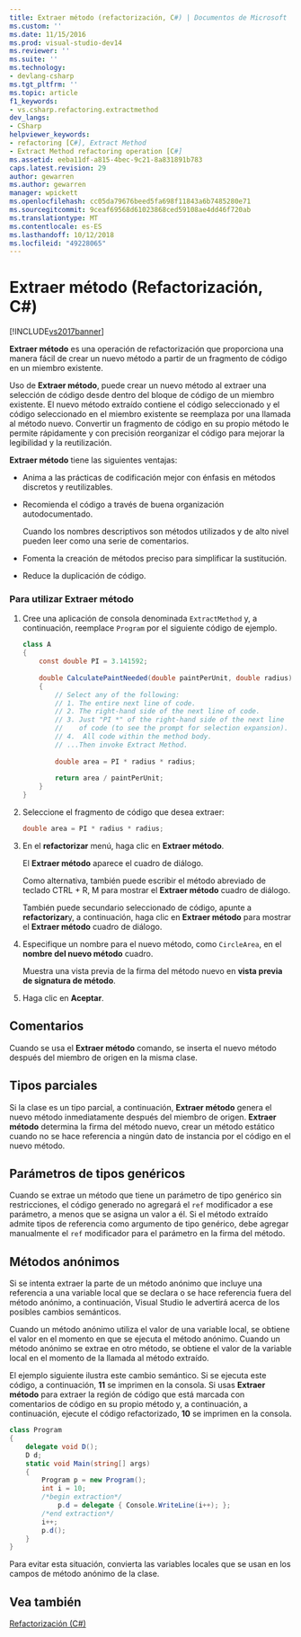 ```yaml
---
title: Extraer método (refactorización, C#) | Documentos de Microsoft
ms.custom: ''
ms.date: 11/15/2016
ms.prod: visual-studio-dev14
ms.reviewer: ''
ms.suite: ''
ms.technology:
- devlang-csharp
ms.tgt_pltfrm: ''
ms.topic: article
f1_keywords:
- vs.csharp.refactoring.extractmethod
dev_langs:
- CSharp
helpviewer_keywords:
- refactoring [C#], Extract Method
- Extract Method refactoring operation [C#]
ms.assetid: eeba11df-a815-4bec-9c21-8a831891b783
caps.latest.revision: 29
author: gewarren
ms.author: gewarren
manager: wpickett
ms.openlocfilehash: cc05da79676beed5fa698f11843a6b7485280e71
ms.sourcegitcommit: 9ceaf69568d61023868ced59108ae4dd46f720ab
ms.translationtype: MT
ms.contentlocale: es-ES
ms.lasthandoff: 10/12/2018
ms.locfileid: "49228065"
---
```

# <a name="extract-method-refactoring-c"></a>Extraer método (Refactorización, C#)
[!INCLUDE[vs2017banner](../includes/vs2017banner.md)]

**Extraer método** es una operación de refactorización que proporciona una manera fácil de crear un nuevo método a partir de un fragmento de código en un miembro existente.  
  
 Uso de **Extraer método**, puede crear un nuevo método al extraer una selección de código desde dentro del bloque de código de un miembro existente. El nuevo método extraído contiene el código seleccionado y el código seleccionado en el miembro existente se reemplaza por una llamada al método nuevo. Convertir un fragmento de código en su propio método le permite rápidamente y con precisión reorganizar el código para mejorar la legibilidad y la reutilización.  
  
 **Extraer método** tiene las siguientes ventajas:  
  
-   Anima a las prácticas de codificación mejor con énfasis en métodos discretos y reutilizables.  
  
-   Recomienda el código a través de buena organización autodocumentado.  
  
     Cuando los nombres descriptivos son métodos utilizados y de alto nivel pueden leer como una serie de comentarios.  
  
-   Fomenta la creación de métodos preciso para simplificar la sustitución.  
  
-   Reduce la duplicación de código.  
  
### <a name="to-use-extract-method"></a>Para utilizar Extraer método  
  
1.  Cree una aplicación de consola denominada `ExtractMethod` y, a continuación, reemplace `Program` por el siguiente código de ejemplo.  
  
    ```csharp  
    class A  
    {  
        const double PI = 3.141592;  
  
        double CalculatePaintNeeded(double paintPerUnit, double radius)  
        {  
            // Select any of the following:  
            // 1. The entire next line of code.  
            // 2. The right-hand side of the next line of code.  
            // 3. Just "PI *" of the right-hand side of the next line  
            //    of code (to see the prompt for selection expansion).  
            // 4.  All code within the method body.  
            // ...Then invoke Extract Method.  
  
            double area = PI * radius * radius;  
  
            return area / paintPerUnit;  
        }  
    }  
    ```  
  
2.  Seleccione el fragmento de código que desea extraer:  
  
    ```csharp  
    double area = PI * radius * radius;  
    ```  
  
3.  En el **refactorizar** menú, haga clic en **Extraer método**.  
  
     El **Extraer método** aparece el cuadro de diálogo.  
  
     Como alternativa, también puede escribir el método abreviado de teclado CTRL + R, M para mostrar el **Extraer método** cuadro de diálogo.  
  
     También puede secundario seleccionado de código, apunte a **refactorizar**y, a continuación, haga clic en **Extraer método** para mostrar el **Extraer método** cuadro de diálogo.  
  
4.  Especifique un nombre para el nuevo método, como `CircleArea`, en el **nombre del nuevo método** cuadro.  
  
     Muestra una vista previa de la firma del método nuevo en **vista previa de signatura de método**.  
  
5.  Haga clic en **Aceptar**.  
  
## <a name="remarks"></a>Comentarios  
 Cuando se usa el **Extraer método** comando, se inserta el nuevo método después del miembro de origen en la misma clase.  
  
## <a name="partial-types"></a>Tipos parciales  
 Si la clase es un tipo parcial, a continuación, **Extraer método** genera el nuevo método inmediatamente después del miembro de origen. **Extraer método** determina la firma del método nuevo, crear un método estático cuando no se hace referencia a ningún dato de instancia por el código en el nuevo método.  
  
## <a name="generic-type-parameters"></a>Parámetros de tipos genéricos  
 Cuando se extrae un método que tiene un parámetro de tipo genérico sin restricciones, el código generado no agregará el `ref` modificador a ese parámetro, a menos que se asigna un valor a él. Si el método extraído admite tipos de referencia como argumento de tipo genérico, debe agregar manualmente el `ref` modificador para el parámetro en la firma del método.  
  
## <a name="anonymous-methods"></a>Métodos anónimos  
 Si se intenta extraer la parte de un método anónimo que incluye una referencia a una variable local que se declara o se hace referencia fuera del método anónimo, a continuación, Visual Studio le advertirá acerca de los posibles cambios semánticos.  
  
 Cuando un método anónimo utiliza el valor de una variable local, se obtiene el valor en el momento en que se ejecuta el método anónimo. Cuando un método anónimo se extrae en otro método, se obtiene el valor de la variable local en el momento de la llamada al método extraído.  
  
 El ejemplo siguiente ilustra este cambio semántico. Si se ejecuta este código, a continuación, **11** se imprimen en la consola. Si usas **Extraer método** para extraer la región de código que está marcada con comentarios de código en su propio método y, a continuación, a continuación, ejecute el código refactorizado, **10** se imprimen en la consola.  
  
```csharp  
class Program  
{  
    delegate void D();  
    D d;  
    static void Main(string[] args)  
    {  
        Program p = new Program();  
        int i = 10;  
        /*begin extraction*/  
            p.d = delegate { Console.WriteLine(i++); };  
        /*end extraction*/  
        i++;  
        p.d();  
    }  
}  
```  
  
 Para evitar esta situación, convierta las variables locales que se usan en los campos de método anónimo de la clase.  
  
## <a name="see-also"></a>Vea también  
 [Refactorización (C#)](../csharp-ide/refactoring-csharp.md)